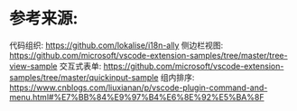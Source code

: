 # 参考来源:

代码组织: https://github.com/lokalise/i18n-ally
侧边栏视图: https://github.com/microsoft/vscode-extension-samples/tree/master/tree-view-sample
交互式表单: https://github.com/microsoft/vscode-extension-samples/tree/master/quickinput-sample
组内排序: https://www.cnblogs.com/liuxianan/p/vscode-plugin-command-and-menu.html#%E7%BB%84%E9%97%B4%E6%8E%92%E5%BA%8F

